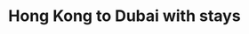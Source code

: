 ---
category: far-east-and-asia
title: Hong Kong to Dubai with stays
class: hong-kong-to-dubai-with-stays
cruiseline: P&O Cruises, Arcadia
special-info: 2Nt Stay in Hong Kong & Dubai + tours
price: 2599
nights: 27
cruise-url: http://www.planetcruise.co.uk/po-cruises/arcadia/12-march-2017/104951?referrersiteid=970
---
